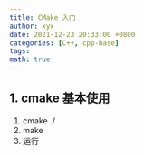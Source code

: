 ```yaml
---
title: CMake 入门
author: xyx
date: 2021-12-23 20:33:00 +0800
categories: [C++, cpp-base]
tags: 
math: true
---
```



## 1. cmake 基本使用


1. cmake ./
2. make
3. 运行

